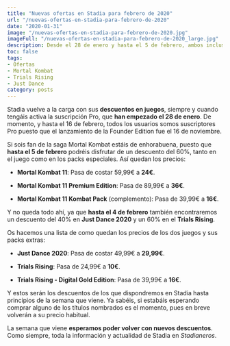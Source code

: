 ```yaml
---
title: "Nuevas ofertas en Stadia para febrero de 2020"
url: "/nuevas-ofertas-en-stadia-para-febrero-de-2020"
date: "2020-01-31"
image: "/nuevas-ofertas-en-stadia-para-febrero-de-2020.jpg"
imageFull: "/nuevas-ofertas-en-stadia-para-febrero-de-2020_large.jpg"
description: Desde el 28 de enero y hasta el 5 de febrero, ambos inclusive, los usuarios de Stadia Pro podremos disfrutar de nuevos descuentos en la plataforma.
toc: false
tags: 
- Ofertas
- Mortal Kombat
- Trials Rising
- Just Dance
category: posts
---
```


Stadia vuelve a la carga con sus **descuentos en juegos**, siempre y cuando tengáis activa la suscripción Pro, que **han empezado el 28 de enero**. De momento, y hasta el 16 de febrero, todos los usuarios somos suscriptores Pro puesto que el lanzamiento de la Founder Edition fue el 16 de noviembre.

Si sois fan de la saga Mortal Kombat estáis de enhorabuena, puesto que **hasta el 5 de febrero** podréis disfrutar de un descuento del 60%, tanto en el juego como en los packs especiales. Así quedan los precios:

- **Mortal Kombat 11**: Pasa de costar 59,99€ a **24€**.

- **Mortal Kombat 11 Premium Edition**: Pasa de 89,99€ a **36€**.

- **Mortal Kombat 11 Kombat Pack** (complemento): Pasa de 39,99€ a **16€**.

Y no queda todo ahí, ya que **hasta el 4 de febrero** también encontraremos un descuento del 40% en **Just Dance 2020** y un 60% en el **Trials Rising**. 

Os hacemos una lista de como quedan los precios de los dos juegos y sus packs extras:

- **Just Dance 2020**: Pasa de costar 49,99€ a **29,99€**.

- **Trials Rising**: Pasa de 24,99€ a **10€**.

- **Trials Rising - Digital Gold Edition**: Pasa de 39,99€ a **16€**.

Y estos serán los descuentos de los que dispondremos en Stadia hasta principios de la semana que viene. Ya sabéis, si estabáis esperando comprar alguno de los títulos nombrados es el momento, pues en breve volverán a su precio habitual. 

La semana que viene **esperamos poder volver con nuevos descuentos**. Como siempre, toda la información y actualidad de Stadia en *Stadianeros*.